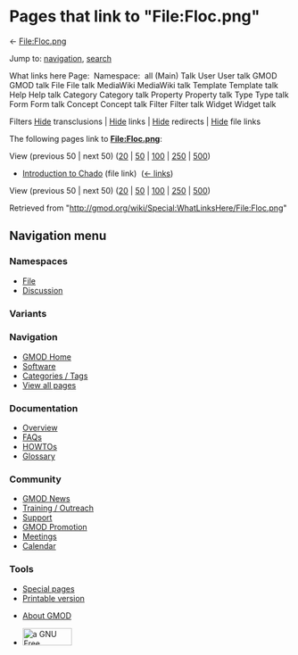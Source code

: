 <div id="mw-page-base" class="noprint">

</div>

<div id="mw-head-base" class="noprint">

</div>

<div id="content" class="mw-body" role="main">

<span id="top"></span>

<div id="mw-js-message" style="display:none;">

</div>



# <span dir="auto">Pages that link to "File:Floc.png"</span>

<div id="bodyContent">

<div id="contentSub">

← [File:Floc.png](/wiki/File:Floc.png "File:Floc.png")

</div>

<div id="jump-to-nav" class="mw-jump">

Jump to: [navigation](#mw-navigation), [search](#p-search)

</div>

<div id="mw-content-text">

What links here Page:  Namespace:  all (Main) Talk User User talk GMOD
GMOD talk File File talk MediaWiki MediaWiki talk Template Template talk
Help Help talk Category Category talk Property Property talk Type Type
talk Form Form talk Concept Concept talk Filter Filter talk Widget
Widget talk

Filters
[Hide](/mediawiki/index.php?title=Special:WhatLinksHere/File:Floc.png&hidetrans=1 "Special:WhatLinksHere/File:Floc.png")
transclusions \|
[Hide](/mediawiki/index.php?title=Special:WhatLinksHere/File:Floc.png&hidelinks=1 "Special:WhatLinksHere/File:Floc.png")
links \|
[Hide](/mediawiki/index.php?title=Special:WhatLinksHere/File:Floc.png&hideredirs=1 "Special:WhatLinksHere/File:Floc.png")
redirects \|
[Hide](/mediawiki/index.php?title=Special:WhatLinksHere/File:Floc.png&hideimages=1 "Special:WhatLinksHere/File:Floc.png")
file links

The following pages link to
**[File:Floc.png](/wiki/File:Floc.png "File:Floc.png")**:

View (previous 50 \| next 50)
([20](/mediawiki/index.php?title=Special:WhatLinksHere/File:Floc.png&limit=20 "Special:WhatLinksHere/File:Floc.png")
\|
[50](/mediawiki/index.php?title=Special:WhatLinksHere/File:Floc.png&limit=50 "Special:WhatLinksHere/File:Floc.png")
\|
[100](/mediawiki/index.php?title=Special:WhatLinksHere/File:Floc.png&limit=100 "Special:WhatLinksHere/File:Floc.png")
\|
[250](/mediawiki/index.php?title=Special:WhatLinksHere/File:Floc.png&limit=250 "Special:WhatLinksHere/File:Floc.png")
\|
[500](/mediawiki/index.php?title=Special:WhatLinksHere/File:Floc.png&limit=500 "Special:WhatLinksHere/File:Floc.png"))

- [Introduction to
  Chado](/wiki/Introduction_to_Chado "Introduction to Chado") (file
  link) ‎ <span class="mw-whatlinkshere-tools">([←
  links](/mediawiki/index.php?title=Special:WhatLinksHere&target=Introduction+to+Chado "Special:WhatLinksHere"))</span>

View (previous 50 \| next 50)
([20](/mediawiki/index.php?title=Special:WhatLinksHere/File:Floc.png&limit=20 "Special:WhatLinksHere/File:Floc.png")
\|
[50](/mediawiki/index.php?title=Special:WhatLinksHere/File:Floc.png&limit=50 "Special:WhatLinksHere/File:Floc.png")
\|
[100](/mediawiki/index.php?title=Special:WhatLinksHere/File:Floc.png&limit=100 "Special:WhatLinksHere/File:Floc.png")
\|
[250](/mediawiki/index.php?title=Special:WhatLinksHere/File:Floc.png&limit=250 "Special:WhatLinksHere/File:Floc.png")
\|
[500](/mediawiki/index.php?title=Special:WhatLinksHere/File:Floc.png&limit=500 "Special:WhatLinksHere/File:Floc.png"))

</div>

<div class="printfooter">

Retrieved from
"<http://gmod.org/wiki/Special:WhatLinksHere/File:Floc.png>"

</div>

<div id="catlinks" class="catlinks catlinks-allhidden">

</div>

<div class="visualClear">

</div>

</div>

</div>

<div id="mw-navigation">

## Navigation menu

<div id="mw-head">



<div id="left-navigation">

<div id="p-namespaces" class="vectorTabs" role="navigation"
aria-labelledby="p-namespaces-label">

### Namespaces

- <span id="ca-nstab-image"><a href="/wiki/File:Floc.png" accesskey="c"
  title="View the file page [c]">File</a></span>
- <span id="ca-talk"><a
  href="/mediawiki/index.php?title=File_talk:Floc.png&amp;action=edit&amp;redlink=1"
  accesskey="t"
  title="Discussion about the content page [t]">Discussion</a></span>

</div>

<div id="p-variants" class="vectorMenu emptyPortlet" role="navigation"
aria-labelledby="p-variants-label">

### 

### Variants[](#)

<div class="menu">

</div>

</div>

</div>

<div id="right-navigation">





</div>



</div>

</div>

</div>

<div id="mw-panel">

<div id="p-logo" role="banner">

<a href="/wiki/Main_Page"
style="background-image: url(http://gmod.org/images/GMOD-cogs.png);"
title="Visit the main page"></a>

</div>

<div id="p-Navigation" class="portal" role="navigation"
aria-labelledby="p-Navigation-label">

### Navigation

<div class="body">

- <span id="n-GMOD-Home">[GMOD Home](/wiki/Main_Page)</span>
- <span id="n-Software">[Software](/wiki/GMOD_Components)</span>
- <span id="n-Categories-.2F-Tags">[Categories /
  Tags](/wiki/Categories)</span>
- <span id="n-View-all-pages">[View all
  pages](/wiki/Special:AllPages)</span>

</div>

</div>

<div id="p-Documentation" class="portal" role="navigation"
aria-labelledby="p-Documentation-label">

### Documentation

<div class="body">

- <span id="n-Overview">[Overview](/wiki/Overview)</span>
- <span id="n-FAQs">[FAQs](/wiki/Category:FAQ)</span>
- <span id="n-HOWTOs">[HOWTOs](/wiki/Category:HOWTO)</span>
- <span id="n-Glossary">[Glossary](/wiki/Glossary)</span>

</div>

</div>

<div id="p-Community" class="portal" role="navigation"
aria-labelledby="p-Community-label">

### Community

<div class="body">

- <span id="n-GMOD-News">[GMOD News](/wiki/GMOD_News)</span>
- <span id="n-Training-.2F-Outreach">[Training /
  Outreach](/wiki/Training_and_Outreach)</span>
- <span id="n-Support">[Support](/wiki/Support)</span>
- <span id="n-GMOD-Promotion">[GMOD
  Promotion](/wiki/GMOD_Promotion)</span>
- <span id="n-Meetings">[Meetings](/wiki/Meetings)</span>
- <span id="n-Calendar">[Calendar](/wiki/Calendar)</span>

</div>

</div>

<div id="p-tb" class="portal" role="navigation"
aria-labelledby="p-tb-label">

### Tools

<div class="body">

- <span id="t-specialpages"><a href="/wiki/Special:SpecialPages" accesskey="q"
  title="A list of all special pages [q]">Special pages</a></span>
- <span id="t-print"><a
  href="/mediawiki/index.php?title=Special:WhatLinksHere/File:Floc.png&amp;printable=yes"
  rel="alternate" accesskey="p"
  title="Printable version of this page [p]">Printable version</a></span>

</div>

</div>

</div>

</div>

<div id="footer" role="contentinfo">

- <span id="footer-places-about">[About
  GMOD](/wiki/GMOD:About "GMOD:About")</span>

<!-- -->

- <span id="footer-copyrightico">[<img src="http://www.gnu.org/graphics/gfdl-logo-small.png" width="88"
  height="31" alt="a GNU Free Documentation License" />](http://www.gnu.org/licenses/fdl-1.3.html)</span>




</div>
